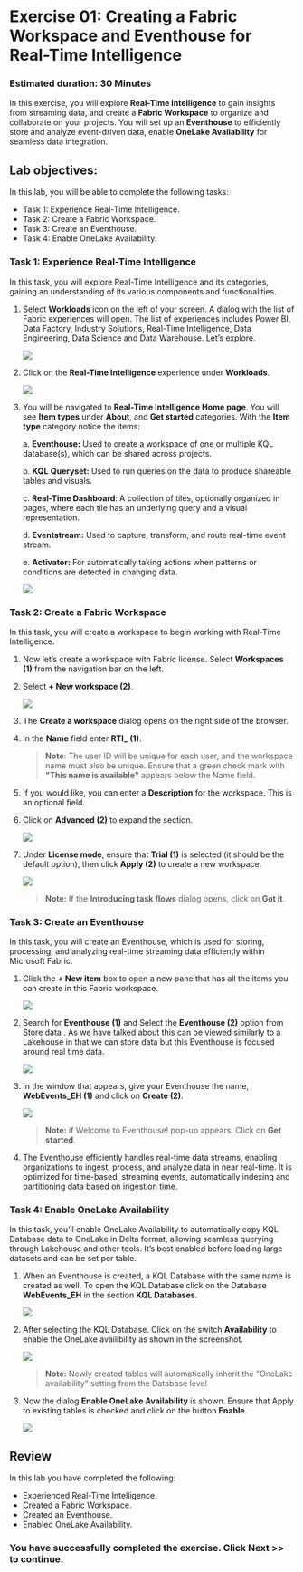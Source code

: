 # Exercise 01: Creating a Fabric Workspace and Eventhouse for Real-Time Intelligence
### Estimated duration: 30 Minutes

In this exercise, you will explore **Real-Time Intelligence** to gain insights from streaming data, and create a **Fabric Workspace** to organize and collaborate on your projects. You will set up an **Eventhouse** to efficiently store and analyze event-driven data, enable **OneLake Availability** for seamless data integration.

## Lab objectives: 
In this lab, you will be able to complete the following tasks:

- Task 1: Experience Real-Time Intelligence.  
- Task 2: Create a Fabric Workspace.
- Task 3: Create an Eventhouse.
- Task 4: Enable OneLake Availability.

### Task 1: Experience Real-Time Intelligence  
In this task, you will explore Real-Time Intelligence and its categories, gaining an understanding of its various components and functionalities.

1. Select **Workloads** icon on the left of your screen. A dialog with the list of Fabric experiences will open. The list of experiences includes Power BI, Data Factory, Industry Solutions, Real-Time Intelligence, Data Engineering, Data Science and Data Warehouse. Let’s explore.

    ![](media/guide-02up2.png)

1. Click on the **Real-Time Intelligence** experience under **Workloads**.

    ![](media/guide-03up2.png)

1. You will be navigated to **Real-Time Intelligence Home page**. You will see **Item types** under **About**, and **Get started** categories. With the **Item type** category notice the items:

    a. **Eventhouse:** Used to create a workspace of one or multiple KQL database(s), which can be shared across projects.
    
    b. **KQL** **Queryset:** Used to run queries on the data to produce shareable tables and visuals.
    
    c. **Real-Time Dashboard**: A collection of tiles, optionally organized in pages, where each tile has an underlying query and a visual representation.
    
    d. **Eventstream:** Used to capture, transform, and route real-time event stream.
    
    e. **Activator:** For automatically taking actions when patterns or conditions are detected in changing data.

    ![](media/guide-24up2.png)

### Task 2: Create a Fabric Workspace

In this task, you will create a workspace to begin working with Real-Time Intelligence.

1. Now let’s create a workspace with Fabric license. Select **Workspaces (1)** from the navigation bar on the left.

1. Select  **+ New workspace (2)**.

    ![](media/guide-23up2.png)

1. The **Create a workspace** dialog opens on the right side of the browser.

1. In the **Name** field enter **RTI_<inject key="DeploymentID" enableCopy="false"></inject>** **(1)**. 

   >**Note**: The user ID will be unique for each user, and the workspace name must also be unique. Ensure that a green check mark with **"This name is available"** appears below the Name field.

1. If you would like, you can enter a **Description** for the workspace. This is an optional field.

1. Click on **Advanced (2)** to expand the section.

    ![](media/guide-20up2.png)

1. Under **License mode**, ensure that **Trial (1)** is selected (it should be the default option), then click **Apply (2)** to create a new workspace.

    ![](media/guide-25up2.png)

    >**Note:** If the **Introducing task flows** dialog opens, click on **Got it**.

### Task 3: Create an Eventhouse
In this task, you will create an Eventhouse, which is used for storing, processing, and analyzing real-time streaming data efficiently within Microsoft Fabric.

1. Click the **+ New item** box to open a new pane that has all the items you can create in this Fabric workspace.

    ![](media/guide-26up2.png)

1. Search for **Eventhouse (1)** and Select the **Eventhouse (2)** option from Store data . As we have talked about this can be viewed  similarly to a Lakehouse in that we can store data but this Eventhouse is focused around real time data.

    ![](media/eventhouse-1up2.png)

1. In the window that appears, give your Eventhouse the name, **WebEvents_EH (1)** and click on **Create (2)**.

    ![](media/image32up2.png)

    >**Note:** if Welcome to Eventhouse! pop-up appears. Click on **Get started**.

1. The Eventhouse efficiently handles real-time data streams, enabling organizations to ingest, process, and analyze data in near real-time. It is optimized for time-based, streaming events, automatically indexing and partitioning data based on ingestion time.

### Task 4: Enable OneLake Availability
In this task, you’ll enable OneLake Availability to automatically copy KQL Database data to OneLake in Delta format, allowing seamless querying through Lakehouse and other tools. It’s best enabled before loading large datasets and can be set per table.

1. When an Eventhouse is created, a KQL Database with the same name is created as well. To open the KQL Database click on the Database **WebEvents_EH** in the section **KQL Databases**.

    ![](media/image_task04_step01up2.png)

2. After selecting the KQL Database. Click on the switch **Availability** to enable the OneLake availibility as shown in the screenshot.

    ![](media/image_task04_step02up2.png)

    >**Note:** Newly created tables will automatically inherit the "OneLake availability" setting from the Database level

3. Now the dialog **Enable OneLake Availability** is shown. Ensure that Apply to existing tables is checked and click on the button **Enable**.

    ![](media/image_task04_step03up2.png)


## Review
In this lab you have completed the following:
- Experienced Real-Time Intelligence.  
- Created a Fabric Workspace.
- Created an Eventhouse.
- Enabled OneLake Availability.

### You have successfully completed the exercise. Click Next >> to continue.
